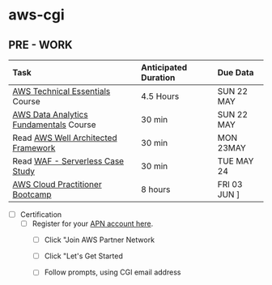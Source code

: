 # aws-cgi

## PRE - WORK

| Task                                                                                                                                                     | Anticipated Duration | Due Data     |
| :------------------------------------------------------------------------------------------------------------------------------------------------------- | :------------------- | :----------- |
| [AWS Technical Essentials](https://explore.skillbuilder.aws/learn/course/external/view/elearning/1851/aws-technical-essentials) Course                   | 4.5 Hours            | SUN 22 MAY   |
| [AWS Data Analytics Fundamentals](https://explore.skillbuilder.aws/learn/course/external/view/elearning/44/data-analytics-fundamentals) Course           | 30 min               | SUN 22 MAY   |
| Read [AWS Well Architected Framework](https://aws.amazon.com/blogs/apn/the-5-pillars-of-the-aws-well-architected-framework/)                             | 30 min               | MON 23MAY    |
| Read [WAF - Serverless Case Study](https://docs.aws.amazon.com/wellarchitected/latest/serverless-applications-lens/welcome.html?did=wp_card&trk=wp_card) | 30 min               | TUE MAY 24   |
| [AWS Cloud Practitioner Bootcamp](https://share.percipio.com/cd/vOscGbTlk)                                                                               | 8 hours              | FRI 03 JUN ] |

- [ ] Certification
  - [ ] Register for your [APN account here](https://partnercentral.awspartner.com/apex/Home?sfdc.tabName=01r0L00000026eW). 
    - [ ] Click "Join AWS Partner Network
    - [ ] Click "Let's Get Started
    - [ ] Follow prompts, using CGI email address

